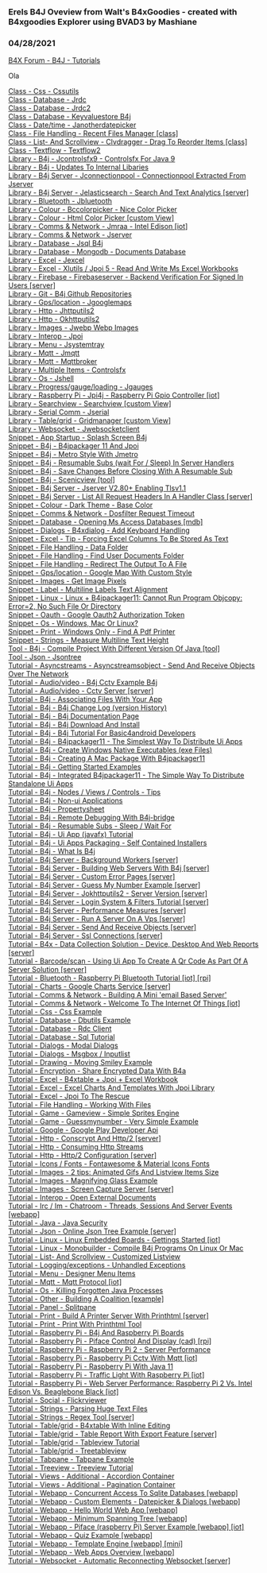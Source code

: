 ### Erels B4J Oveview from Walt's B4xGoodies - created with B4xgoodies Explorer using BVAD3 by Mashiane
### 04/28/2021
[B4X Forum - B4J - Tutorials](https://www.b4x.com/android/forum/threads/130199/)

Ola  
  
[Class - Css - Cssutils](https://www.b4x.com/android/forum/threads/class-cssutils.61824/)  
[Class - Database - Jrdc](https://www.b4x.com/android/forum/threads/class-jrdc-b4j-implementation-of-rdc-remote-database-connector.59251/)  
[Class - Database - Jrdc2](https://www.b4x.com/android/forum/threads/class-jrdc2-b4j-implementation-of-rdc-remote-database-connector.61801/)  
[Class - Database - Keyvaluestore B4j](https://www.b4x.com/android/forum/threads/keyvaluestore-class.36683/)  
[Class - Date/time - Janotherdatepicker](https://www.b4x.com/android/forum/threads/janotherdatepicker-class.36778/)  
[Class - File Handling - Recent Files Manager [class]](https://www.b4x.com/android/forum/threads/class-recent-files-manager.104633/)  
[Class - List- And Scrollview - Clvdragger - Drag To Reorder Items [class]](https://www.b4x.com/android/forum/threads/class-clvdragger-drag-to-reorder-items.104261/)  
[Class - Textflow - Textflow2](https://www.b4x.com/android/forum/threads/class-textflow-similar-to-b4a-b4i-richstring.61237/)  
[Library - B4j - Jcontrolsfx9 - Controlsfx For Java 9](https://www.b4x.com/android/forum/threads/jcontrolsfx9-controlsfx-for-java-9.84404/)  
[Library - B4j - Updates To Internal Libaries](https://www.b4x.com/android/forum/threads/updates-to-internal-libaries.48274/)  
[Library - B4j Server - Jconnectionpool - Connectionpool Extracted From Jserver](https://www.b4x.com/android/forum/threads/jconnectionpool-connectionpool-extracted-from-jserver.107776/)  
[Library - B4j Server - Jelasticsearch - Search And Text Analytics [server]](https://www.b4x.com/android/forum/threads/server-jelasticsearch-search-and-text-analytics.73335/)  
[Library - Bluetooth - Jbluetooth](https://www.b4x.com/android/forum/threads/jbluetooth-library.60184/)  
[Library - Colour - Bccolorpicker - Nice Color Picker](https://www.b4x.com/android/forum/threads/bccolorpicker-nice-color-picker.114368/)  
[Library - Colour - Html Color Picker [custom View]](https://www.b4x.com/android/forum/threads/custom-view-html-color-picker.80441/)  
[Library - Comms & Network - Jmraa - Intel Edison [iot]](https://www.b4x.com/android/forum/threads/iot-jmraa-intel-edison.60665/)  
[Library - Comms & Network - Jserver](https://www.b4x.com/android/forum/threads/jserver-v2-05.41401/)  
[Library - Database - Jsql B4j](https://www.b4x.com/android/forum/threads/jsql-v1-20-asynchronous-initialization.42251/)  
[Library - Database - Mongodb - Documents Database](https://www.b4x.com/android/forum/threads/mongodb-documents-database.72160/)  
[Library - Excel - Jexcel](https://www.b4x.com/android/forum/threads/jexcel-library.35004/)  
[Library - Excel - Xlutils / Jpoi 5 - Read And Write Ms Excel Workbooks](https://www.b4x.com/android/forum/threads/xlutils-jpoi-5-read-and-write-ms-excel-workbooks.129969/)  
[Library - Firebase - Firebaseserver - Backend Verification For Signed In Users [server]](https://www.b4x.com/android/forum/threads/server-firebaseserver-backend-verification-for-signed-in-users.68672/)  
[Library - Git - B4j Github Repositories](https://www.b4x.com/android/forum/threads/b4j-github-repositories.75333/)  
[Library - Gps/location - Jgooglemaps](https://www.b4x.com/android/forum/threads/jgooglemaps-library.56744/)  
[Library - Http - Jhttputils2](https://www.b4x.com/android/forum/threads/jhttputils2-source-code.39415/)  
[Library - Http - Okhttputils2](https://www.b4x.com/android/forum/threads/okhttputils2.62105/)  
[Library - Images - Jwebp Webp Images](https://www.b4x.com/android/forum/threads/jwebp-webp-images.118188/)  
[Library - Interop - Jpoi](https://www.b4x.com/android/forum/threads/jpoi-supports-microsoft-excel-xls-and-xlsx-workbooks.57392/)  
[Library - Menu - Jsystemtray](https://www.b4x.com/android/forum/threads/jsystemtray-add-icons-to-the-system-tray-notifications.37534/)  
[Library - Mqtt - Jmqtt](https://www.b4x.com/android/forum/threads/jmqtt-official-mqtt-client.59472/)  
[Library - Mqtt - Mqttbroker](https://www.b4x.com/android/forum/threads/mqttbroker.61548/)  
[Library - Multiple Items - Controlsfx](https://www.b4x.com/android/forum/threads/controlsfx-library.50700/)  
[Library - Os - Jshell](https://www.b4x.com/android/forum/threads/jshell-library.34661/)  
[Library - Progress/gauge/loading - Jgauges](https://www.b4x.com/android/forum/threads/jgauges.70538/)  
[Library - Raspberry Pi - Jpi4j - Raspberry Pi Gpio Controller [iot]](https://www.b4x.com/android/forum/threads/iot-jpi4j-raspberry-pi-gpio-controller.37493/)  
[Library - Searchview - Searchview [custom View]](https://www.b4x.com/android/forum/threads/custom-view-searchview.82007/)  
[Library - Serial Comm - Jserial](https://www.b4x.com/android/forum/threads/jserial-library.34762/)  
[Library - Table/grid - Gridmanager [custom View]](https://www.b4x.com/android/forum/threads/custom-view-gridmanager.79144/)  
[Library - Websocket - Jwebsocketclient](https://www.b4x.com/android/forum/threads/jwebsocketclient-library.40985/)  
[Snippet - App Startup - Splash Screen B4j](https://www.b4x.com/android/forum/threads/splash-screen.82557/)  
[Snippet - B4j - B4jpackager 11 And Jpoi](https://www.b4x.com/android/forum/threads/b4jpackager-11-and-jpoi.105311/)  
[Snippet - B4j - Metro Style With Jmetro](https://www.b4x.com/android/forum/threads/metro-style-with-jmetro.95979/)  
[Snippet - B4j - Resumable Subs (wait For / Sleep) In Server Handlers](https://www.b4x.com/android/forum/threads/resumable-subs-wait-for-sleep-in-server-handlers.81833/)  
[Snippet - B4j - Save Changes Before Closing With A Resumable Sub](https://www.b4x.com/android/forum/threads/save-changes-before-closing-with-a-resumable-sub.104666/)  
[Snippet - B4j - Scenicview [tool]](https://www.b4x.com/android/forum/threads/tool-scenicview.121093/)  
[Snippet - B4j Server - Jserver V2.80+ Enabling Tlsv1.1](https://www.b4x.com/android/forum/threads/jserver-v2-80-enabling-tlsv1-1.81704/)  
[Snippet - B4j Server - List All Request Headers In A Handler Class [server]](https://www.b4x.com/android/forum/threads/server-list-all-request-headers-in-a-handler-class.123079/)  
[Snippet - Colour - Dark Theme - Base Color](https://www.b4x.com/android/forum/threads/dark-theme-base-color.82030/)  
[Snippet - Comms & Network - Dosfilter Request Timeout](https://www.b4x.com/android/forum/threads/dosfilter-request-timeout.70426/)  
[Snippet - Database - Opening Ms Access Databases [mdb]](https://www.b4x.com/android/forum/threads/opening-ms-access-databases-mdb.107963/)  
[Snippet - Dialogs - B4xdialog - Add Keyboard Handling](https://www.b4x.com/android/forum/threads/b4xdialog-add-keyboard-handling.104594/)  
[Snippet - Excel - Tip - Forcing Excel Columns To Be Stored As Text](https://www.b4x.com/android/forum/threads/tip-forcing-excel-columns-to-be-stored-as-text.107440/)  
[Snippet - File Handling - Data Folder](https://www.b4x.com/android/forum/threads/data-folder.56874/)  
[Snippet - File Handling - Find User Documents Folder](https://www.b4x.com/android/forum/threads/find-user-documents-folder.101057/)  
[Snippet - File Handling - Redirect The Output To A File](https://www.b4x.com/android/forum/threads/redirect-the-output-to-a-file.65165/)  
[Snippet - Gps/location - Google Map With Custom Style](https://www.b4x.com/android/forum/threads/google-map-with-custom-style.84894/)  
[Snippet - Images - Get Image Pixels](https://www.b4x.com/android/forum/threads/get-image-pixels.91666/)  
[Snippet - Label - Multiline Labels Text Alignment](https://www.b4x.com/android/forum/threads/multiline-labels-text-alignment.95494/)  
[Snippet - Linux - Linux + B4jpackager11: Cannot Run Program Objcopy: Error=2, No Such File Or Directory](https://www.b4x.com/android/forum/threads/linux-b4jpackager11-cannot-run-program-objcopy-error-2-no-such-file-or-directory.123076/)  
[Snippet - Oauth - Google Oauth2 Authorization Token](https://www.b4x.com/android/forum/threads/google-oauth2-authorization-token.125176/)  
[Snippet - Os - Windows, Mac Or Linux?](https://www.b4x.com/android/forum/threads/windows-mac-or-linux.99825/)  
[Snippet - Print - Windows Only - Find A Pdf Printer](https://www.b4x.com/android/forum/threads/windows-only-find-a-pdf-printer.110121/)  
[Snippet - Strings - Measure Multiline Text Height](https://www.b4x.com/android/forum/threads/measure-multiline-text-height.84331/)  
[Tool - B4j - Compile Project With Different Version Of Java [tool]](https://www.b4x.com/android/forum/threads/tool-compile-project-with-different-version-of-java.120584/)  
[Tool - Json - Jsontree](https://www.b4x.com/android/forum/threads/jsontree-tool-to-help-with-json-parsing-b4a-b4j.35963/)  
[Tutorial - Asyncstreams - Asyncstreamsobject - Send And Receive Objects Over The Network](https://www.b4x.com/android/forum/threads/asyncstreamsobject-send-and-receive-objects-over-the-network.34612/)  
[Tutorial - Audio/video - B4j Cctv Example B4j](https://www.b4x.com/android/forum/threads/b4j-cctv-example.34695/)  
[Tutorial - Audio/video - Cctv Server [server]](https://www.b4x.com/android/forum/threads/server-cctv-server.37382/)  
[Tutorial - B4j - Associating Files With Your App](https://www.b4x.com/android/forum/threads/associating-files-with-your-app.106984/)  
[Tutorial - B4j - B4j Change Log (version History)](https://www.b4x.com/android/forum/threads/b4j-change-log-version-history.37448/)  
[Tutorial - B4j - B4j Documentation Page](https://www.b4x.com/android/forum/threads/b4j-documentation-page.34670/)  
[Tutorial - B4j - B4j Download And Install](https://www.b4x.com/android/forum/threads/b4j-download-and-install.34600/)  
[Tutorial - B4j - B4j Tutorial For Basic4android Developers](https://www.b4x.com/android/forum/threads/b4j-tutorial-for-basic4android-developers.34659/)  
[Tutorial - B4j - B4jpackager11 - The Simplest Way To Distribute Ui Apps](https://www.b4x.com/android/forum/threads/b4jpackager11-the-simplest-way-to-distribute-ui-apps.99835/)  
[Tutorial - B4j - Create Windows Native Executables (exe Files)](https://www.b4x.com/android/forum/threads/create-windows-native-executables-exe-files.35863/)  
[Tutorial - B4j - Creating A Mac Package With B4jpackager11](https://www.b4x.com/android/forum/threads/creating-a-mac-package-with-b4jpackager11.122345/)  
[Tutorial - B4j - Getting Started Examples](https://www.b4x.com/android/forum/threads/getting-started-examples.57537/)  
[Tutorial - B4j - Integrated B4jpackager11 - The Simple Way To Distribute Standalone Ui Apps](https://www.b4x.com/android/forum/threads/integrated-b4jpackager11-the-simple-way-to-distribute-standalone-ui-apps.117880/)  
[Tutorial - B4j - Nodes / Views / Controls - Tips](https://www.b4x.com/android/forum/threads/nodes-views-controls-tips.35032/)  
[Tutorial - B4j - Non-ui Applications](https://www.b4x.com/android/forum/threads/non-ui-applications.34657/)  
[Tutorial - B4j - Propertysheet](https://www.b4x.com/android/forum/threads/propertysheet.50863/)  
[Tutorial - B4j - Remote Debugging With B4j-bridge](https://www.b4x.com/android/forum/threads/remote-debugging-with-b4j-bridge.38804/)  
[Tutorial - B4j - Resumable Subs - Sleep / Wait For](https://www.b4x.com/android/forum/threads/resumable-subs-sleep-wait-for.78601/)  
[Tutorial - B4j - Ui App (javafx) Tutorial](https://www.b4x.com/android/forum/threads/ui-app-javafx-tutorial.34607/)  
[Tutorial - B4j - Ui Apps Packaging - Self Contained Installers](https://www.b4x.com/android/forum/threads/ui-apps-packaging-self-contained-installers.56854/)  
[Tutorial - B4j - What Is B4j](https://www.b4x.com/android/forum/threads/what-is-b4j.34601/)  
[Tutorial - B4j Server - Background Workers [server]](https://www.b4x.com/android/forum/threads/server-background-workers.73269/)  
[Tutorial - B4j Server - Building Web Servers With B4j [server]](https://www.b4x.com/android/forum/threads/server-building-web-servers-with-b4j.37172/)  
[Tutorial - B4j Server - Custom Error Pages [server]](https://www.b4x.com/android/forum/threads/server-custom-error-pages.38812/)  
[Tutorial - B4j Server - Guess My Number Example [server]](https://www.b4x.com/android/forum/threads/server-guess-my-number-example.37458/)  
[Tutorial - B4j Server - Jokhttputils2 - Server Version [server]](https://www.b4x.com/android/forum/threads/server-jokhttputils2-server-version.124350/)  
[Tutorial - B4j Server - Login System & Filters Tutorial [server]](https://www.b4x.com/android/forum/threads/server-login-system-filters-tutorial.39020/)  
[Tutorial - B4j Server - Performance Measures [server]](https://www.b4x.com/android/forum/threads/server-performance-measures.37502/)  
[Tutorial - B4j Server - Run A Server On A Vps [server]](https://www.b4x.com/android/forum/threads/server-run-a-server-on-a-vps.60378/)  
[Tutorial - B4j Server - Send And Receive Objects [server]](https://www.b4x.com/android/forum/threads/server-send-and-receive-objects.37206/)  
[Tutorial - B4j Server - Ssl Connections [server]](https://www.b4x.com/android/forum/threads/server-ssl-connections.40130/)  
[Tutorial - B4x - Data Collection Solution - Device, Desktop And Web Reports [server]](https://www.b4x.com/android/forum/threads/server-data-collection-solution-device-desktop-and-web-reports.37254/)  
[Tutorial - Barcode/scan - Using Ui App To Create A Qr Code As Part Of A Server Solution [server]](https://www.b4x.com/android/forum/threads/server-using-ui-app-to-create-a-qr-code-as-part-of-a-server-solution.123704/)  
[Tutorial - Bluetooth - Raspberry Pi Bluetooth Tutorial [iot] [rpi]](https://www.b4x.com/android/forum/threads/iot-rpi-raspberry-pi-bluetooth-tutorial.60214/)  
[Tutorial - Charts - Google Charts Service [server]](https://www.b4x.com/android/forum/threads/server-google-charts-service.39148/)  
[Tutorial - Comms & Network - Building A Mini 'email Based Server'](https://www.b4x.com/android/forum/threads/building-a-mini-email-based-server.35030/)  
[Tutorial - Comms & Network - Welcome To The Internet Of Things [iot]](https://www.b4x.com/android/forum/threads/iot-welcome-to-the-internet-of-things.60663/)  
[Tutorial - Css - Css Example](https://www.b4x.com/android/forum/threads/css-example.35854/)  
[Tutorial - Database - Dbutils Example](https://www.b4x.com/android/forum/threads/dbutils-example.34611/)  
[Tutorial - Database - Rdc Client](https://www.b4x.com/android/forum/threads/rdc-client.34623/)  
[Tutorial - Database - Sql Tutorial](https://www.b4x.com/android/forum/threads/sql-tutorial.35185/)  
[Tutorial - Dialogs - Modal Dialogs](https://www.b4x.com/android/forum/threads/modal-dialogs.34656/)  
[Tutorial - Dialogs - Msgbox / Inputlist](https://www.b4x.com/android/forum/threads/msgbox-inputlist.61461/)  
[Tutorial - Drawing - Moving Smiley Example](https://www.b4x.com/android/forum/threads/moving-smiley-example.34610/)  
[Tutorial - Encryption - Share Encrypted Data With B4a](https://www.b4x.com/android/forum/threads/share-encrypted-data-with-b4a.35482/)  
[Tutorial - Excel - B4xtable + Jpoi + Excel Workbook](https://www.b4x.com/android/forum/threads/b4xtable-jpoi-excel-workbook.104720/)  
[Tutorial - Excel - Excel Charts And Templates With Jpoi Library](https://www.b4x.com/android/forum/threads/excel-charts-and-templates-with-jpoi-library.57689/)  
[Tutorial - Excel - Jpoi To The Rescue](https://www.b4x.com/android/forum/threads/jpoi-to-the-rescue.104082/)  
[Tutorial - File Handling - Working With Files](https://www.b4x.com/android/forum/threads/working-with-files.34672/)  
[Tutorial - Game - Gameview - Simple Sprites Engine](https://www.b4x.com/android/forum/threads/gameview-simple-sprites-engine.57950/)  
[Tutorial - Game - Guessmynumber - Very Simple Example](https://www.b4x.com/android/forum/threads/guessmynumber-very-simple-example.34616/)  
[Tutorial - Google - Google Play Developer Api](https://www.b4x.com/android/forum/threads/google-play-developer-api.81839/)  
[Tutorial - Http - Conscrypt And Http/2 [server]](https://www.b4x.com/android/forum/threads/server-conscrypt-and-http-2.93040/)  
[Tutorial - Http - Consuming Http Streams](https://www.b4x.com/android/forum/threads/consuming-http-streams.111542/)  
[Tutorial - Http - Http/2 Configuration [server]](https://www.b4x.com/android/forum/threads/server-http-2-configuration.61416/)  
[Tutorial - Icons / Fonts - Fontawesome & Material Icons Fonts](https://www.b4x.com/android/forum/threads/fontawesome-material-icons-fonts.72908/)  
[Tutorial - Images - 2 tips: Animated Gifs And Listview Items Size](https://www.b4x.com/android/forum/threads/2-tips-animated-gifs-and-listview-items-size.80117/)  
[Tutorial - Images - Magnifying Glass Example](https://www.b4x.com/android/forum/threads/magnifying-glass-example.34917/)  
[Tutorial - Images - Screen Capture Server [server]](https://www.b4x.com/android/forum/threads/server-screen-capture-server.37292/)  
[Tutorial - Interop - Open External Documents](https://www.b4x.com/android/forum/threads/open-external-documents.35046/)  
[Tutorial - Irc / Im - Chatroom - Threads, Sessions And Server Events [webapp]](https://www.b4x.com/android/forum/threads/webapp-chatroom-threads-sessions-and-server-events.39969/)  
[Tutorial - Java - Java Security](https://www.b4x.com/android/forum/threads/java-security.70908/)  
[Tutorial - Json - Online Json Tree Example [server]](https://www.b4x.com/android/forum/threads/server-online-json-tree-example.39048/)  
[Tutorial - Linux - Linux Embedded Boards - Gettings Started [iot]](https://www.b4x.com/android/forum/threads/iot-linux-embedded-boards-gettings-started.60430/)  
[Tutorial - Linux - Monobuilder - Compile B4j Programs On Linux Or Mac](https://www.b4x.com/android/forum/threads/monobuilder-compile-b4j-programs-on-linux-or-mac.60923/)  
[Tutorial - List- And Scrollview - Customized Listview](https://www.b4x.com/android/forum/threads/customized-listview.34951/)  
[Tutorial - Logging/exceptions - Unhandled Exceptions](https://www.b4x.com/android/forum/threads/unhandled-exceptions.77506/)  
[Tutorial - Menu - Designer Menu Items](https://www.b4x.com/android/forum/threads/designer-menu-items.56602/)  
[Tutorial - Mqtt - Mqtt Protocol [iot]](https://www.b4x.com/android/forum/threads/iot-mqtt-protocol.59471/)  
[Tutorial - Os - Killing Forgotten Java Processes](https://www.b4x.com/android/forum/threads/killing-forgotten-java-processes.82584/)  
[Tutorial - Other - Building A Coalition [example]](https://www.b4x.com/android/forum/threads/example-building-a-coalition.109692/)  
[Tutorial - Panel - Splitpane](https://www.b4x.com/android/forum/threads/splitpane-tutorial.61418/)  
[Tutorial - Print - Build A Printer Server With Printhtml [server]](https://www.b4x.com/android/forum/threads/server-build-a-printer-server-with-printhtml.37207/)  
[Tutorial - Print - Print With Printhtml Tool](https://www.b4x.com/android/forum/threads/print-with-printhtml-tool.35492/)  
[Tutorial - Raspberry Pi - B4j And Raspberry Pi Boards](https://www.b4x.com/android/forum/threads/b4j-and-raspberry-pi-boards.37019/)  
[Tutorial - Raspberry Pi - Piface Control And Display (cad) [rpi]](https://www.b4x.com/android/forum/threads/rpi-piface-control-and-display-cad.62610/)  
[Tutorial - Raspberry Pi - Raspberry Pi 2 - Server Performance](https://www.b4x.com/android/forum/threads/raspberry-pi-2-server-performance.57856/)  
[Tutorial - Raspberry Pi - Raspberry Pi Cctv With Mqtt [iot]](https://www.b4x.com/android/forum/threads/iot-raspberry-pi-cctv-with-mqtt.61574/)  
[Tutorial - Raspberry Pi - Raspberry Pi With Java 11](https://www.b4x.com/android/forum/threads/raspberry-pi-with-java-11.99606/)  
[Tutorial - Raspberry Pi - Traffic Light With Raspberry Pi [iot]](https://www.b4x.com/android/forum/threads/iot-traffic-light-with-raspberry-pi.57889/)  
[Tutorial - Raspberry Pi - Web Server Performance: Raspberry Pi 2 Vs. Intel Edison Vs. Beaglebone Black [iot]](https://www.b4x.com/android/forum/threads/iot-web-server-performance-raspberry-pi-2-vs-intel-edison-vs-beaglebone-black.60483/)  
[Tutorial - Social - Flickrviewer](https://www.b4x.com/android/forum/threads/flickrviewer.34608/)  
[Tutorial - Strings - Parsing Huge Text Files](https://www.b4x.com/android/forum/threads/parsing-huge-text-files.34923/)  
[Tutorial - Strings - Regex Tool [server]](https://www.b4x.com/android/forum/threads/server-regex-tool.39192/)  
[Tutorial - Table/grid - B4xtable With Inline Editing](https://www.b4x.com/android/forum/threads/b4xtable-with-inline-editing.112686/)  
[Tutorial - Table/grid - Table Report With Export Feature [server]](https://www.b4x.com/android/forum/threads/server-table-report-with-export-feature.39142/)  
[Tutorial - Table/grid - Tableview Tutorial](https://www.b4x.com/android/forum/threads/tableview-tutorial.35542/)  
[Tutorial - Table/grid - Treetableview](https://www.b4x.com/android/forum/threads/treetableview.81611/)  
[Tutorial - Tabpane - Tabpane Example](https://www.b4x.com/android/forum/threads/tabpane-example.36520/)  
[Tutorial - Treeview - Treeview Tutorial](https://www.b4x.com/android/forum/threads/treeview-tutorial.35598/)  
[Tutorial - Views - Additional - Accordion Container](https://www.b4x.com/android/forum/threads/accordion-container.77501/)  
[Tutorial - Views - Additional - Pagination Container](https://www.b4x.com/android/forum/threads/pagination-container.77505/)  
[Tutorial - Webapp - Concurrent Access To Sqlite Databases [webapp]](https://www.b4x.com/android/forum/threads/webapp-concurrent-access-to-sqlite-databases.39904/)  
[Tutorial - Webapp - Custom Elements - Datepicker & Dialogs [webapp]](https://www.b4x.com/android/forum/threads/webapp-custom-elements-datepicker-dialogs.39885/)  
[Tutorial - Webapp - Hello World Web App [webapp]](https://www.b4x.com/android/forum/threads/webapp-hello-world-web-app.39808/)  
[Tutorial - Webapp - Minimum Spanning Tree [webapp]](https://www.b4x.com/android/forum/threads/webapp-minimum-spanning-tree.64870/)  
[Tutorial - Webapp - Piface (raspberry Pi) Server Example [webapp] [iot]](https://www.b4x.com/android/forum/threads/webapp-iot-piface-raspberry-pi-server-example.39992/)  
[Tutorial - Webapp - Quiz Example [webapp]](https://www.b4x.com/android/forum/threads/webapp-quiz-example.40169/)  
[Tutorial - Webapp - Template Engine [webapp] [mini]](https://www.b4x.com/android/forum/threads/webapp-mini-template-engine.40182/)  
[Tutorial - Webapp - Web Apps Overview [webapp]](https://www.b4x.com/android/forum/threads/webapp-web-apps-overview.39811/)  
[Tutorial - Websocket - Automatic Reconnecting Websocket [server]](https://www.b4x.com/android/forum/threads/server-automatic-reconnecting-websocket.62054/)